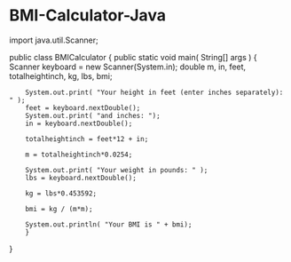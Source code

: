# BMI-Calculator-Java

import java.util.Scanner;

public class BMICalculator {
	public static void main( String[] args ) {
		Scanner keyboard = new Scanner(System.in);
		double m, in, feet, totalheightinch, kg, lbs, bmi;
		
		System.out.print( "Your height in feet (enter inches separately): " );
		feet = keyboard.nextDouble();
		System.out.print( "and inches: ");
		in = keyboard.nextDouble();
		
		totalheightinch = feet*12 + in;
		
		m = totalheightinch*0.0254;
		
		System.out.print( "Your weight in pounds: " );
		lbs = keyboard.nextDouble();
		
		kg = lbs*0.453592;
		
		bmi = kg / (m*m);
		
		System.out.println( "Your BMI is " + bmi);
		}
		
}
